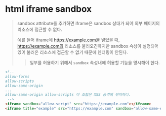 # html iframe sandbox

> sandbox attribute를 추가하면 iframe은 sandbox 상태가 되어 외부 페이지의 리소스에 접근할 수 없다.
>
> 예를 들어 iframe에 https://example.com을 넣었을 때, https://example.com의 리소스를 불러오긴하지만 sandbox 속성이 설정되어 있어 불러온 리소스에 접근할 수 없기 때문에 렌더링이 안된다.
>
> > 일부를 허용하기 위해서 `sandbox` 속성내에 허용할 기능을 명시해야 한다.

```html
<!-- 
allow-forms 
allow-scripts 
allow-same-origin 
...
allow-same-origin allow-scripts 이 조합은 XSS 공격에 취약하다.
 -->
<iframe sandbox="allow-script" src="https://example.com"></iframe>
<iframe title="example" src="https://example.com" sandbox="allow-same-origin allow-scripts"></iframe>
```
